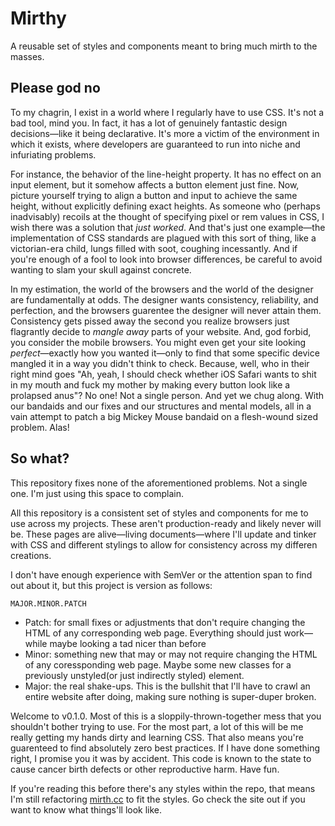 # Mirthy
A reusable set of styles and components meant to bring much mirth to the masses.

## Please god no
To my chagrin, I exist in a world where I regularly have to use CSS. It's not a bad tool, mind you. In fact, it has a lot of genuinely fantastic design decisions—like it being declarative. It's more a victim of the environment in which it exists, where developers are guaranteed to run into niche and infuriating problems. 

For instance, the behavior of the line-height property. It has no effect on an input element, but it somehow affects a button element just fine. Now, picture yourself trying to align a button and input to achieve the same height, without explicitly defining exact heights. As someone who (perhaps inadvisably) recoils at the thought of specifying pixel or rem values in CSS, I wish there was a solution that *just worked*. And that's just one example—the implementation of CSS standards are plagued with this sort of thing, like a victorian-era child, lungs filled with soot, coughing incessantly. And if you're enough of a fool to look into browser differences, be careful to avoid wanting to slam your skull against concrete.

In my estimation, the world of the browsers and the world of the designer are fundamentally at odds. The designer wants consistency, reliability, and perfection, and the browsers guarentee the designer will never attain them. Consistency gets pissed away the second you realize browsers just flagrantly decide to *mangle away* parts of your website. And, god forbid, you consider the mobile browsers. You might even get your site looking *perfect*—exactly how you wanted it—only to find that some specific device mangled it in a way you didn't think to check. Because, well, who in their right mind goes "Ah, yeah, I should check whether iOS Safari wants to shit in my mouth and fuck my mother by making every button look like a prolapsed anus"? No one! Not a single person. And yet we chug along. With our bandaids and our fixes and our structures and mental models, all in a vain attempt to patch a big Mickey Mouse bandaid on a flesh-wound sized problem. Alas!

## So what?
This repository fixes none of the aforementioned problems. Not a single one. I'm just using this space to complain. 

All this repository is a consistent set of styles and components for me to use across my projects. These aren't production-ready and likely never will be. These pages are alive—living documents—where I'll update and tinker with CSS and different stylings to allow for consistency across my differen creations.

I don't have enough experience with SemVer or the attention span to find out about it, but this project is version as follows: 

`MAJOR.MINOR.PATCH`

- Patch: for small fixes or adjustments that don't require changing the HTML of any corresponding web page. Everything should just work—while maybe looking a tad nicer than before
- Minor: something new that may or may not require changing the HTML of any coressponding web page. Maybe some new classes for a previously unstyled(or just indirectly styled) element.
- Major: the real shake-ups. This is the bullshit that I'll have to crawl an entire website after doing, making sure nothing is super-duper broken.

Welcome to v0.1.0. Most of this is a sloppily-thrown-together mess that you shouldn't bother trying to use. For the most part, a lot of this will be me really getting my hands dirty and learning CSS. That also means you're guarenteed to find absolutely zero best practices. If I have done something right, I promise you it was by accident. This code is known to the state to cause cancer birth defects or other reproductive harm. Have fun.

If you're reading this before there's any styles within the repo, that means I'm still refactoring [mirth.cc](https://mirth.cc) to fit the styles. Go check the site out if you want to know what things'll look like.
